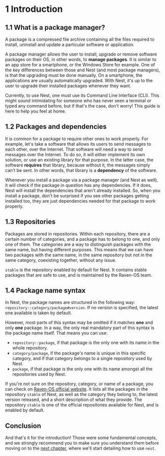 # 1 Introduction
## 1.1 What is a package manager?
A package is a compressed file archive containing all the files required to install, uninstall and update a particular software or application.

A package manager allows the user to install, upgrade or remove software packages on their OS, in other words, to **manage packages**.
It is similar to an app store for a smartphone, or the Windows Store for example.
One of the key differences between those and Nest (and most package managers), is that the upgrading must be done manually.
On a smartphone, the applications are usually automatically upgraded.
With Nest, it's up to the user to upgrade their installed packages whenever they want.

Currently, to use Nest, one must use its Command Line Interface (CLI).
This might sound intimidating for someone who has never seen a terminal or typed any command before, but if that's the case, don't worry! This guide is here to help you feel at home.

## 1.2 Packages and dependencies
It is common for a package to require other ones to work properly.
For example, let's take a software that allows its users to send messages to each other, over the Internet.
That software will need a way to send messages over the Internet.
To do so, it will either implement its own solution, or use an existing library for that purpose.
In the latter case, the software **requires** that library, because without it, the messages simply can't be sent.
In other words, that library is a **dependency** of the software.

Whenever you install a package via a package manager (and Nest as well), it will check if the package in question has any dependencies.
If it does, Nest will install the dependencies that aren't already installed.
So, when you install a package, don't be surprised if you see other packages getting installed too, they are just dependencies needed for that package to work properly.

## 1.3 Repositories
Packages are stored in repositories.
Within each repository, there are a certain number of categories, and a package has to belong to one, and only one of them.
The categories are a way to distinguish packages with the same name, but having different purposes.
This means that we can have two packages with the same name, in the same repository but not in the same category, coexisting together, without any issue.

`stable` is the repository enabled by default for Nest. It contains stable packages that are safe to use, and is maintained by the Raven-OS team.

## 1.4 Package name syntax
In Nest, the package names are structured in the following way: `repository::category/package#version`.
If no version is specified, the latest one available is taken by default.

However, most parts of this syntax may be omitted if it matches **one** and only **one** package.
In a way, the only real mandatory part of this syntax is the package name itself. That means you can use:
* `repository::package`, if that package is the only one with its name in the whole repository.
* `category/package`, if the package's name is unique in this specific category, and if that category belongs to a single repository used by Nest.
* `package`, if that package is the only one with its name amongst all the repositories used by Nest.

If you're not sure on the repository, category, or name of a package, you can check on [Raven-OS official website](https://stable.raven-os.org).
It lists all the packages in the repository `stable` of Nest, as well as the category they belong to, the latest version released, and a short description of what they provide.
The repository `stable` is one of the official repositories available for Nest, and is enabled by default.

## Conclusion
[//]: # (TODO: add link to chapter 2)
And that's it for the introduction!
Those were some fundamental concepts, and we strongly recommend you to make sure you understand them before moving on to the [next chapter](), where we'll start detailing how to use `nest`.